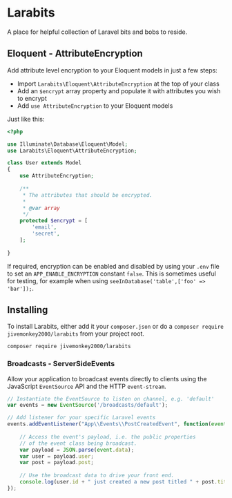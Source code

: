 # Larabits
A place for helpful collection of Laravel bits and bobs to reside.

## Eloquent - AttributeEncryption

Add attribute level encryption to your Eloquent models in just a few steps:
- Import `Larabits\Eloquent\AttributeEncryption` at the top of your class
- Add an `$encrypt` array property and populate it with attributes you wish to encrypt
- Add `use AttributeEncryption` to your Eloquent models

Just like this:
```php
<?php

use Illuminate\Database\Eloquent\Model;
use Larabits\Eloquent\AttributeEncryption;

class User extends Model
{
	use AttributeEncryption;
  
	/**
	 * The attributes that should be encrypted.
	 *
	 * @var array
	 */
	protected $encrypt = [
		'email',
		'secret',
	];
  
}
```

If required, encryption can be enabled and disabled by using your `.env` file to set an `APP_ENABLE_ENCRYPTION` constant `false`. This is sometimes useful for testing, for example when using `seeInDatabase('table',['foo' => 'bar']);`.

## Installing

To install Larabits, either add it your `composer.json` or do a `composer require jivemonkey2000/larabits` from your project root.
```
composer require jivemonkey2000/larabits
```
### Broadcasts - ServerSideEvents
Allow your application to broadcast events directly to clients using the JavaScript `EventSource` API and the HTTP `event-stream`.
```javascript
// Instantiate the EventSource to listen on channel, e.g. 'default' 
var events = new EventSource('/broadcasts/default');

// Add listener for your specific Laravel events
events.addEventListener("App\\Events\\PostCreatedEvent", function(event) {
    
    // Access the event's payload, i.e. the public properties 
    // of the event class being broadcast.
    var payload = JSON.parse(event.data);
    var user = payload.user;
    var post = payload.post;
    
    // Use the broadcast data to drive your front end.
    console.log(user.id + " just created a new post titled " + post.title);
});
```

